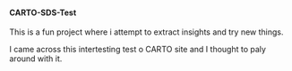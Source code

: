 #### CARTO-SDS-Test
This is a fun project where i attempt to extract insights and try new things.

I came across this intertesting test o CARTO site and I thought to paly around with it.
